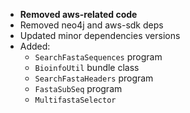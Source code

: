 * **Removed aws-related code**
* Removed neo4j and aws-sdk deps
* Updated minor dependencies versions
* Added:
    + `SearchFastaSequences` program
    + `BioinfoUtil` bundle class
    + `SearchFastaHeaders` program
    + `FastaSubSeq` program
    + `MultifastaSelector`
